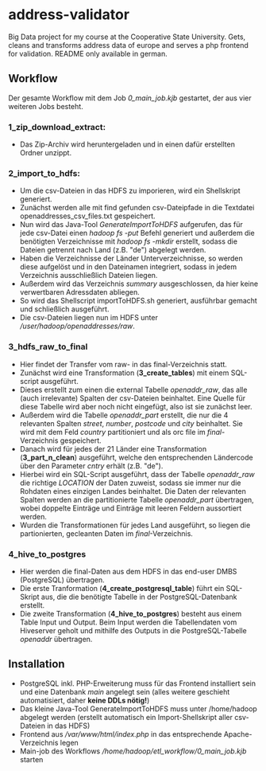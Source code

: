 # address-validator
Big Data project for my course at the Cooperative State University. Gets, cleans and transforms address data of europe and serves a php frontend for validation.
README only available in german.

## Workflow
Der gesamte Workflow mit dem Job *0_main_job.kjb* gestartet, der aus vier weiteren Jobs besteht.

### 1_zip_download_extract:
* Das Zip-Archiv wird heruntergeladen und in einen dafür erstellten Ordner unzippt.

### 2_import_to_hdfs:
* Um die csv-Dateien in das HDFS zu imporieren, wird ein Shellskript generiert.
* Zunächst werden alle mit find gefunden csv-Dateipfade in die Textdatei openaddresses_csv_files.txt gespeichert.
* Nun wird das Java-Tool *GenerateImportToHDFS* aufgerufen, das für jede csv-Datei einen *hadoop fs -put* Befehl generiert und außerdem die benötigten Verzeichnisse mit *hadoop fs -mkdir* erstellt, sodass die Dateien getrennt nach Land (z.B. "de") abgelegt werden.
* Haben die Verzeichnisse der Länder Unterverzeichnisse, so werden diese aufgelöst und in den Dateinamen integriert, sodass in jedem Verzeichnis ausschließlich Dateien liegen.
* Außerdem wird das Verzeichnis *summary* ausgeschlossen, da hier keine verwertbaren Adressdaten abliegen.
* So wird das Shellscript importToHDFS.sh generiert, ausführbar gemacht und schließlich ausgeführt.
* Die csv-Dateien liegen nun im HDFS unter */user/hadoop/openaddresses/raw*.

### 3_hdfs_raw_to_final
* Hier findet der Transfer vom raw- in das final-Verzeichnis statt.
* Zunächst wird eine Transformation (**3_create_tables**) mit einem SQL-script ausgeführt.
* Dieses erstellt zum einen die external Tabelle *openaddr_raw*, das alle (auch irrelevante) Spalten der csv-Dateien beinhaltet. Eine Quelle für diese Tabelle wird aber noch nicht eingefügt, also ist sie zunächst leer.
* Außerdem wird die Tabelle *openaddr_part* erstellt, die nur die 4 relevanten Spalten *street*, *number*, *postcode* und *city* beinhaltet. Sie wird mit dem Feld *country* partitioniert und als orc file im *final*-Verzeichnis gespeichert.
* Danach wird für jedes der 21 Länder eine Transformation (**3_part_n_clean**) ausgeführt, welche den entsprechenden Ländercode über den Parameter *cntry* erhält (z.B. "de").
* Hierbei wird ein SQL-Script ausgeführt, dass der Tabelle *openaddr_raw* die richtige *LOCATION* der Daten zuweist, sodass sie immer nur die Rohdaten eines einzigen Landes beinhaltet. Die Daten der relevanten Spalten werden an die partitionierte Tabelle *openaddr_part* übertragen, wobei doppelte Einträge und Einträge mit leeren Feldern aussortiert werden.
* Wurden die Transformationen für jedes Land ausgeführt, so liegen die partionierten, gecleanten Daten im *final*-Verzeichnis.

### 4_hive_to_postgres
* Hier werden die final-Daten aus dem HDFS in das end-user DMBS (PostgreSQL) übertragen.
* Die erste Tranformation (**4_create_postgresql_table**) führt ein SQL-Skript aus, die die benötigte Tabelle in der PostgreSQL-Datenbank erstellt.
* Die zweite Transformation (**4_hive_to_postgres**) besteht aus einem Table Input und Output. Beim Input werden die Tabellendaten vom Hiveserver geholt und mithilfe des Outputs in die PostgreSQL-Tabelle *openaddr* übertragen.

## Installation
* PostgreSQL inkl. PHP-Erweiterung muss für das Frontend installiert sein und eine Datenbank *main* angelegt sein (alles weitere geschieht automatisiert, daher **keine DDLs nötig!**)
* Das kleine Java-Tool GenerateImportToHDFS muss unter /home/hadoop abgelegt werden (erstellt automatisch ein Import-Shellskript aller csv-Dateien in das HDFS)
* Frontend aus */var/www/html/index.php* in das entsprechende Apache-Verzeichnis legen
* Main-job des Workflows */home/hadoop/etl_workflow/0_main_job.kjb* starten
